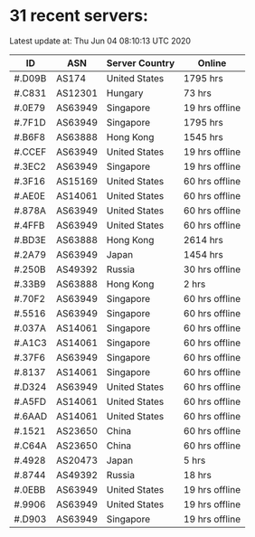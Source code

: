 # 31 recent servers:

Latest update at: Thu Jun 04 08:10:13 UTC 2020

| ID | ASN | Server Country | Online |
| -- | --- | -------------- | ------ |
| #.D09B | AS174 | United States | 1795 hrs |
| #.C831 | AS12301 | Hungary | 73 hrs |
| #.0E79 | AS63949 | Singapore | 19 hrs offline |
| #.7F1D | AS63949 | Singapore | 1795 hrs |
| #.B6F8 | AS63888 | Hong Kong | 1545 hrs |
| #.CCEF | AS63949 | United States | 19 hrs offline |
| #.3EC2 | AS63949 | Singapore | 19 hrs offline |
| #.3F16 | AS15169 | United States | 60 hrs offline |
| #.AE0E | AS14061 | United States | 60 hrs offline |
| #.878A | AS63949 | United States | 60 hrs offline |
| #.4FFB | AS63949 | United States | 60 hrs offline |
| #.BD3E | AS63888 | Hong Kong | 2614 hrs |
| #.2A79 | AS63949 | Japan | 1454 hrs |
| #.250B | AS49392 | Russia | 30 hrs offline |
| #.33B9 | AS63888 | Hong Kong | 2 hrs |
| #.70F2 | AS63949 | Singapore | 60 hrs offline |
| #.5516 | AS63949 | Singapore | 60 hrs offline |
| #.037A | AS14061 | Singapore | 60 hrs offline |
| #.A1C3 | AS14061 | Singapore | 60 hrs offline |
| #.37F6 | AS63949 | Singapore | 60 hrs offline |
| #.8137 | AS14061 | Singapore | 60 hrs offline |
| #.D324 | AS63949 | United States | 60 hrs offline |
| #.A5FD | AS14061 | United States | 60 hrs offline |
| #.6AAD | AS14061 | United States | 60 hrs offline |
| #.1521 | AS23650 | China | 60 hrs offline |
| #.C64A | AS23650 | China | 60 hrs offline |
| #.4928 | AS20473 | Japan | 5 hrs |
| #.8744 | AS49392 | Russia | 18 hrs |
| #.0EBB | AS63949 | United States | 19 hrs offline |
| #.9906 | AS63949 | United States | 19 hrs offline |
| #.D903 | AS63949 | Singapore | 19 hrs offline |

